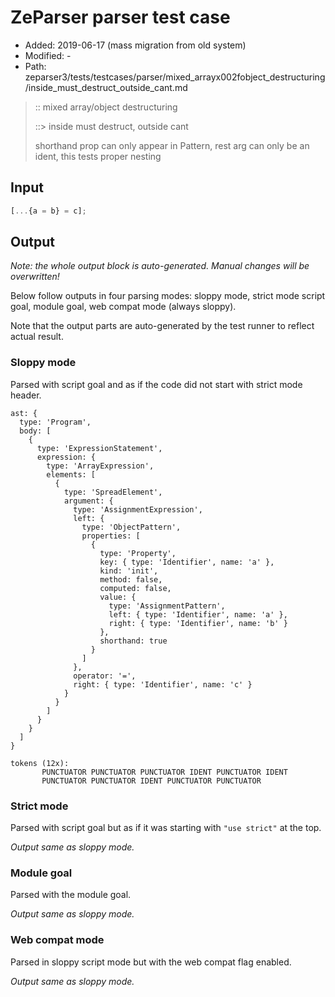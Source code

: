 # ZeParser parser test case

- Added: 2019-06-17 (mass migration from old system)
- Modified: -
- Path: zeparser3/tests/testcases/parser/mixed_arrayx002fobject_destructuring/inside_must_destruct_outside_cant.md

> :: mixed array/object destructuring
>
> ::> inside must destruct, outside cant
>
> shorthand prop can only appear in Pattern, rest arg can only be an ident, this tests proper nesting

## Input

`````js
[...{a = b} = c];
`````

## Output

_Note: the whole output block is auto-generated. Manual changes will be overwritten!_

Below follow outputs in four parsing modes: sloppy mode, strict mode script goal, module goal, web compat mode (always sloppy).

Note that the output parts are auto-generated by the test runner to reflect actual result.

### Sloppy mode

Parsed with script goal and as if the code did not start with strict mode header.

`````
ast: {
  type: 'Program',
  body: [
    {
      type: 'ExpressionStatement',
      expression: {
        type: 'ArrayExpression',
        elements: [
          {
            type: 'SpreadElement',
            argument: {
              type: 'AssignmentExpression',
              left: {
                type: 'ObjectPattern',
                properties: [
                  {
                    type: 'Property',
                    key: { type: 'Identifier', name: 'a' },
                    kind: 'init',
                    method: false,
                    computed: false,
                    value: {
                      type: 'AssignmentPattern',
                      left: { type: 'Identifier', name: 'a' },
                      right: { type: 'Identifier', name: 'b' }
                    },
                    shorthand: true
                  }
                ]
              },
              operator: '=',
              right: { type: 'Identifier', name: 'c' }
            }
          }
        ]
      }
    }
  ]
}

tokens (12x):
       PUNCTUATOR PUNCTUATOR PUNCTUATOR IDENT PUNCTUATOR IDENT
       PUNCTUATOR PUNCTUATOR IDENT PUNCTUATOR PUNCTUATOR
`````

### Strict mode

Parsed with script goal but as if it was starting with `"use strict"` at the top.

_Output same as sloppy mode._

### Module goal

Parsed with the module goal.

_Output same as sloppy mode._

### Web compat mode

Parsed in sloppy script mode but with the web compat flag enabled.

_Output same as sloppy mode._
